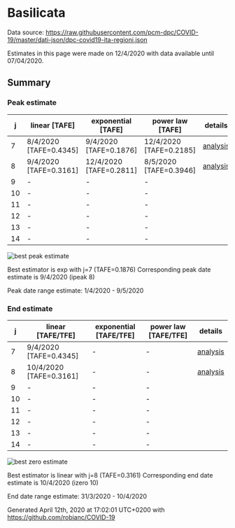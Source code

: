 # Basilicata


Data source: https://raw.githubusercontent.com/pcm-dpc/COVID-19/master/dati-json/dpc-covid19-ita-regioni.json

Estimates in this page were made on 12/4/2020 with data available until 07/04/2020.


## Summary 

### Peak estimate 
|j|linear [TAFE]|exponential [TAFE]|power law [TAFE]|details|
|---|----|-----------|---------|-------|
|7|8/4/2020 [TAFE=0.4345]|9/4/2020 [TAFE=0.1876]|12/4/2020 [TAFE=0.2185]|[analysis](COVID-19_basilicata_j7_2020-04-07.md)|
|8|9/4/2020 [TAFE=0.3161]|12/4/2020 [TAFE=0.2811]|8/5/2020 [TAFE=0.3946]|[analysis](COVID-19_basilicata_j8_2020-04-07.md)|
|9|-|-|-||
|10|-|-|-||
|11|-|-|-||
|12|-|-|-||
|13|-|-|-||
|14|-|-|-||

![best peak estimate](COVID-19_basilicata_j7_2020-04-07.png)

Best estimator is exp with j=7 (TAFE=0.1876)
Corresponding peak date estimate is 9/4/2020 (ipeak 8)


Peak date range estimate: 1/4/2020 - 9/5/2020

### End estimate 
|j|linear [TAFE/TFE]|exponential [TAFE/TFE]|power law [TAFE/TFE]|details|
|---|----|-----------|---------|-------|
|7|9/4/2020 [TAFE=0.4345]|-|-|[analysis](COVID-19_basilicata_j7_2020-04-07.md)|
|8|10/4/2020 [TAFE=0.3161]|-|-|[analysis](COVID-19_basilicata_j8_2020-04-07.md)|
|9|-|-|-||
|10|-|-|-||
|11|-|-|-||
|12|-|-|-||
|13|-|-|-||
|14|-|-|-||

![best zero estimate](COVID-19_basilicata_j8_2020-04-07.png)

Best estimator is linear with j=8 (TAFE=0.3161)
Corresponding end date estimate is 10/4/2020 (izero 10)


End date range estimate: 31/3/2020 - 10/4/2020

Generated April 12th, 2020 at 17:02:01 UTC+0200 with https://github.com/robianc/COVID-19
